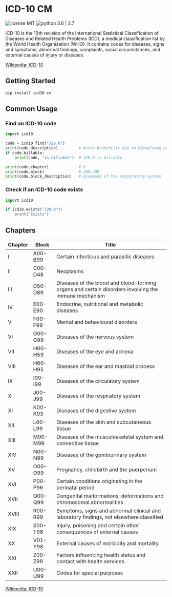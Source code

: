 # ICD-10 CM

![license MIT](https://s3-us-west-1.amazonaws.com/bryand1/images/badges/license-MIT-blue.svg)
![python 3.6 | 3.7](https://s3-us-west-1.amazonaws.com/bryand1/images/badges/python-3.6-3.7.svg)


ICD-10 is the 10th revision of the International Statistical Classification of Diseases and Related Health Problems (ICD),
a medical classification list by the World Health Organization (WHO). It contains codes for diseases, signs and symptoms,
abnormal findings, complaints, social circumstances, and external causes of injury or diseases.

[Wikipedia: ICD-10](https://en.wikipedia.org/wiki/ICD-10)


## Getting Started
```bash
pip install icd10-cm
```


## Common Usage

### Find an ICD-10 code
```python
import icd10

code = icd10.find("J20.0")
print(code.description)         # Acute bronchitis due to Mycoplasma pneumoniae
if code.billable:
    print(code, "is billable")  # J20.0 is billable

print(code.chapter)             # X
print(code.block)               # J00-J99
print(code.block_description)   # Diseases of the respiratory system
```

### Check if an ICD-10 code exists
```python
import icd10

if icd10.exists("J20.0"):
    print("Exists")
```


## Chapters

| Chapter | Block | Title |
| ------- | ----- | ----- |
| I | A00-B99 | Certain infectious and parasitic diseases |
| II | C00-D48 | Neoplasms |
| III | D50-D89 | Diseases of the blood and blood-forming organs and certain disorders involving the immune mechanism |
|IV | E00-E90 | Endocrine, nutritional and metabolic diseases |
| V | F00-F99 | Mental and behavioural disorders |
| VI | G00-G99 | Diseases of the nervous system |
| VII | H00-H59 | Diseases of the eye and adnexa |
| VIII | H60-H95 | Diseases of the ear and mastoid process |
| IX | I00-I99 | Diseases of the circulatory system |
| X | J00-J99 | Diseases of the respiratory system |
| XI | K00-K93 | Diseases of the digestive system |
| XII | L00-L99 | Diseases of the skin and subcutaneous tissue |
| XIII | M00-M99 | Diseases of the musculoskeletal system and connective tissue |
| XIV | N00-N99 | Diseases of the genitourinary system |
| XV | O00-O99 | Pregnancy, childbirth and the puerperium |
| XVI | P00-P96 | Certain conditions originating in the perinatal period |
| XVII | Q00-Q99 | Congenital malformations, deformations and chromosomal abnormalities |
| XVIII | R00-R99 | Symptoms, signs and abnormal clinical and laboratory findings, not elsewhere classified |
| XIX | S00-T98 | Injury, poisoning and certain other consequences of external causes |
| XX | V01-Y98 | External causes of morbidity and mortality |
| XXI | Z00-Z99 | Factors influencing health status and contact with health services |
| XXII | U00-U99 | Codes for special purposes |

[Wikipedia: ICD-10](https://en.wikipedia.org/wiki/ICD-10#List)
